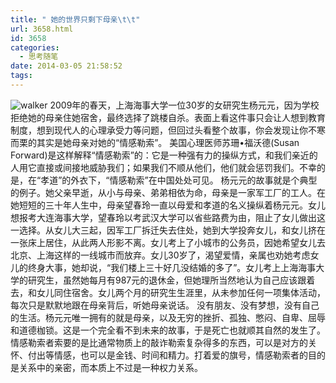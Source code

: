 ```yaml
---
title: " 她的世界只剩下母亲\t\t"
url: 3658.html
id: 3658
categories:
  - 思考随笔
date: 2014-03-05 21:58:52
tags:
---
```


![walker](../../../images/2014/03/jpeg-e1394027553117.jpg) 2009年的春天，上海海事大学一位30岁的女研究生杨元元，因为学校拒绝她的母亲住她宿舍，最终选择了跳楼自杀。表面上看这件事只会让人想到教育制度，想到现代人的心理承受力等问题，但回过头看整个故事，你会发现让你不寒而栗的其实是她母亲对她的“情感勒索”。 美国心理医师苏珊•福沃德(Susan Forward)是这样解释“情感勒索”的：它是一种强有力的操纵方式，和我们亲近的人用它直接或间接地威胁我们；如果我们不顺从他们，他们就会惩罚我们。不幸的是，在“孝道”的外衣下，“情感勒索”在中国处处可见。 杨元元的故事就是个典型的例子。她父亲早逝，从小与母亲、弟弟相依为命，母亲是一家军工厂的工人。在她短短的三十年人生中，母亲望春玲一直以母爱和孝道的名义操纵着杨元元。女儿想报考大连海事大学，望春玲以考武汉大学可以省些路费为由，阻止了女儿做出这一选择。从女儿大三起，因军工厂拆迁失去住处，她到大学投奔女儿，和女儿挤在一张床上居住，从此两人形影不离。女儿考上了小城市的公务员，因她希望女儿去北京、上海这样的一线城市而放弃。女儿30岁了，渴望爱情，亲属也劝她考虑女儿的终身大事，她却说，“我们楼上三十好几没结婚的多了”。女儿考上上海海事大学的研究生，虽然她每月有987元的退休金，但她理所当然地认为自己应该跟着去，和女儿同住宿舍。女儿两个月的研究生生涯里，从未参加任何一项集体活动，每次只是默默地跟在母亲背后，听她母亲说话。 没有朋友、没有梦想，没有自己的生活。杨元元唯一拥有的就是母亲，以及无穷的挫折、孤独、憋闷、自卑、屈辱和道德枷锁。这是一个完全看不到未来的故事，于是死亡也就顺其自然的发生了。 情感勒索者索要的是比通常物质上的敲诈勒索复杂得多的东西，可以是对方的关怀、付出等情感，也可以是金钱、时间和精力。打着爱的旗号，情感勒索者的目的是关系中的亲密，而本质上不过是一种权力关系。